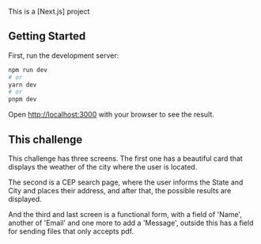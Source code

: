 This is a [Next.js] project

## Getting Started

First, run the development server:

```bash
npm run dev
# or
yarn dev
# or
pnpm dev
```

Open [http://localhost:3000](http://localhost:3000) with your browser to see the result.

## This challenge

This challenge has three screens. The first one has a beautiful card that displays the weather of the city where the user is located.

The second is a CEP search page, where the user informs the State and City and places their address, and after that, the possible results are displayed.

And the third and last screen is a functional form, with a field of 'Name', another of 'Email' and one more to add a 'Message', outside this has a field for sending files that only accepts pdf.
